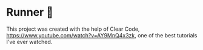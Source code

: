 # Runner 🏃

This project was created with the help of Clear Code, https://www.youtube.com/watch?v=AY9MnQ4x3zk, one of the best tutorials I've ever watched.
